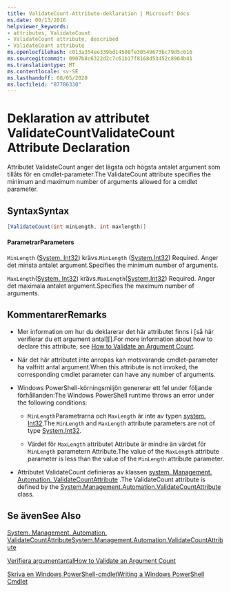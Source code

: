 ```yaml
---
title: ValidateCount-Attribute-deklaration | Microsoft Docs
ms.date: 09/13/2016
helpviewer_keywords:
- attributes, ValidateCount
- ValidateCount attribute, described
- ValidateCount attribute
ms.openlocfilehash: c013a354ee339bd14508fe30549673bc79d5c616
ms.sourcegitcommit: 0907b8c6322d2c7c61b17f8168d53452c8964b41
ms.translationtype: MT
ms.contentlocale: sv-SE
ms.lasthandoff: 08/05/2020
ms.locfileid: "87786330"
---
```

# <a name="validatecount-attribute-declaration"></a><span data-ttu-id="598aa-102">Deklaration av attributet ValidateCount</span><span class="sxs-lookup"><span data-stu-id="598aa-102">ValidateCount Attribute Declaration</span></span>

<span data-ttu-id="598aa-103">Attributet ValidateCount anger det lägsta och högsta antalet argument som tillåts för en cmdlet-parameter.</span><span class="sxs-lookup"><span data-stu-id="598aa-103">The ValidateCount attribute specifies the minimum and maximum number of arguments allowed for a cmdlet parameter.</span></span>

## <a name="syntax"></a><span data-ttu-id="598aa-104">Syntax</span><span class="sxs-lookup"><span data-stu-id="598aa-104">Syntax</span></span>

```csharp
[ValidateCount(int minLength, int maxlength)]
```

#### <a name="parameters"></a><span data-ttu-id="598aa-105">Parametrar</span><span class="sxs-lookup"><span data-stu-id="598aa-105">Parameters</span></span>

<span data-ttu-id="598aa-106">`MinLength` ([System. Int32][]) krävs.</span><span class="sxs-lookup"><span data-stu-id="598aa-106">`MinLength` ([System.Int32][]) Required.</span></span> <span data-ttu-id="598aa-107">Anger det minsta antalet argument.</span><span class="sxs-lookup"><span data-stu-id="598aa-107">Specifies the minimum number of arguments.</span></span>

<span data-ttu-id="598aa-108">`MaxLength`([System. Int32][]) krävs.</span><span class="sxs-lookup"><span data-stu-id="598aa-108">`MaxLength`([System.Int32][]) Required.</span></span> <span data-ttu-id="598aa-109">Anger det maximala antalet argument.</span><span class="sxs-lookup"><span data-stu-id="598aa-109">Specifies the maximum number of arguments.</span></span>

## <a name="remarks"></a><span data-ttu-id="598aa-110">Kommentarer</span><span class="sxs-lookup"><span data-stu-id="598aa-110">Remarks</span></span>

- <span data-ttu-id="598aa-111">Mer information om hur du deklarerar det här attributet finns i [så här verifierar du ett argument antal][].</span><span class="sxs-lookup"><span data-stu-id="598aa-111">For more information about how to declare this attribute, see [How to Validate an Argument Count][].</span></span>

- <span data-ttu-id="598aa-112">När det här attributet inte anropas kan motsvarande cmdlet-parameter ha valfritt antal argument.</span><span class="sxs-lookup"><span data-stu-id="598aa-112">When this attribute is not invoked, the corresponding cmdlet parameter can have any number of arguments.</span></span>

- <span data-ttu-id="598aa-113">Windows PowerShell-körningsmiljön genererar ett fel under följande förhållanden:</span><span class="sxs-lookup"><span data-stu-id="598aa-113">The Windows PowerShell runtime throws an error under the following conditions:</span></span>

  - <span data-ttu-id="598aa-114">`MinLength`Parametrarna och `MaxLength` är inte av typen [system. Int32][].</span><span class="sxs-lookup"><span data-stu-id="598aa-114">The `MinLength` and `MaxLength` attribute parameters are not of type [System.Int32][].</span></span>

  - <span data-ttu-id="598aa-115">Värdet för `MaxLength` attributet Attribute är mindre än värdet för `MinLength` parametern Attribute.</span><span class="sxs-lookup"><span data-stu-id="598aa-115">The value of the `MaxLength` attribute parameter is less than the value of the `MinLength` attribute parameter.</span></span>

- <span data-ttu-id="598aa-116">Attributet ValidateCount definieras av klassen [system. Management. Automation. ValidateCountAttribute][] .</span><span class="sxs-lookup"><span data-stu-id="598aa-116">The ValidateCount attribute is defined by the [System.Management.Automation.ValidateCountAttribute][] class.</span></span>

## <a name="see-also"></a><span data-ttu-id="598aa-117">Se även</span><span class="sxs-lookup"><span data-stu-id="598aa-117">See Also</span></span>

<span data-ttu-id="598aa-118">[System. Management. Automation. ValidateCountAttribute][]</span><span class="sxs-lookup"><span data-stu-id="598aa-118">[System.Management.Automation.ValidateCountAttribute][]</span></span>

<span data-ttu-id="598aa-119">[Verifiera argumentantal][]</span><span class="sxs-lookup"><span data-stu-id="598aa-119">[How to Validate an Argument Count][]</span></span>

<span data-ttu-id="598aa-120">[Skriva en Windows PowerShell-cmdlet][]</span><span class="sxs-lookup"><span data-stu-id="598aa-120">[Writing a Windows PowerShell Cmdlet][]</span></span>

[Verifiera argumentantal]: how-to-validate-an-argument-count.md
[How to Validate an Argument Count]: how-to-validate-an-argument-count.md
[Skriva en Windows PowerShell-cmdlet]: writing-a-windows-powershell-cmdlet.md
[Writing a Windows PowerShell Cmdlet]: writing-a-windows-powershell-cmdlet.md

[System. Int32]: /dotnet/api/System.Int32
[System.Int32]: /dotnet/api/System.Int32
[System. Management. Automation. ValidateCountAttribute]: /dotnet/api/System.Management.Automation.ValidateCountAttribute
[System.Management.Automation.ValidateCountAttribute]: /dotnet/api/System.Management.Automation.ValidateCountAttribute
